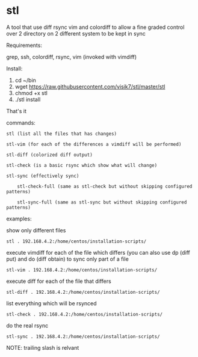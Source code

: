 # stl
A tool that use diff rsync vim and colordiff to allow a fine graded control over 2 directory on 2 different system to be kept in sync

Requirements:

grep, ssh, colordiff, rsync, vim (invoked with vimdiff)

Install:

1. cd ~/bin
2. wget https://raw.githubusercontent.com/visik7/stl/master/stl
3. chmod +x stl
2. ./stl install

That's it

commands:

	stl (list all the files that has changes)

	stl-vim (for each of the differences a vimdiff will be performed) 

	stl-diff (colorized diff output)

	stl-check (is a basic rsync which show what will change)

	stl-sync (effectively sync)

        stl-check-full (same as stl-check but without skipping configured patterns)
        
        stl-sync-full (same as stl-sync but without skipping configured patterns)
        
examples:

show only different files

	stl . 192.168.4.2:/home/centos/installation-scripts/

execute vimdiff for each of the file which differs (you can also use dp (diff put) and do (diff obtain) to sync only part of a file

	stl-vim . 192.168.4.2:/home/centos/installation-scripts/

execute diff for each of the file that differs
	
	stl-diff . 192.168.4.2:/home/centos/installation-scripts/

list everything which will be rsynced

	stl-check . 192.168.4.2:/home/centos/installation-scripts/

do the real rsync

	stl-sync . 192.168.4.2:/home/centos/installation-scripts/


NOTE: trailing slash is relvant

